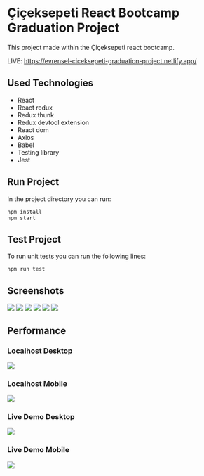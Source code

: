 # Çiçeksepeti React Bootcamp Graduation Project

This project made within the Çiçeksepeti react bootcamp.

LIVE: https://evrensel-ciceksepeti-graduation-project.netlify.app/

## Used Technologies

- React
- React redux
- Redux thunk
- Redux devtool extension
- React dom
- Axios
- Babel
- Testing library
- Jest

## Run Project

In the project directory you can run:

```console
npm install
npm start
```

## Test Project

To run unit tests you can run the following lines:

```console
npm run test
```

## Screenshots

![](./readme/home.webp)
![](./readme/product-detail.webp)
![](./readme/myaccount.webp)
![](./readme/sign-in.webp)
![](./readme/add-product.webp)
![](./readme/add-product-image.webp)

## Performance

### Localhost Desktop

![](./readme/localhostDesktop.PNG)

### Localhost Mobile

![](./readme/localhostMobile.PNG)

### Live Demo Desktop

![](./readme/liveDemoDesktop.PNG)

### Live Demo Mobile

![](./readme/liveDemoMobile.PNG)

